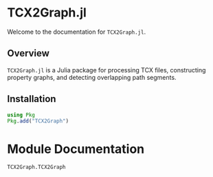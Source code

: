 # TCX2Graph.jl

Welcome to the documentation for `TCX2Graph.jl`.

## Overview

`TCX2Graph.jl` is a Julia package for processing TCX files, constructing property graphs, and detecting overlapping path segments.

## Installation

```julia
using Pkg
Pkg.add("TCX2Graph")
```

# Module Documentation

```@docs
TCX2Graph.TCX2Graph
```


